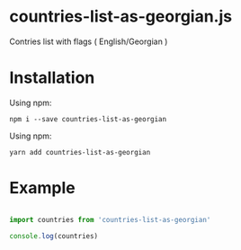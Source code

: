 # countries-list-as-georgian.js

Contries list with flags ( English/Georgian )

# Installation

Using npm:
```shell
npm i --save countries-list-as-georgian
```
Using npm:
```shell
yarn add countries-list-as-georgian
```

# Example

```js

import countries from 'countries-list-as-georgian'

console.log(countries)

```
